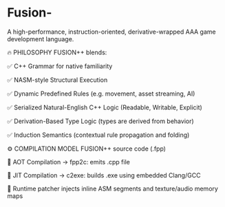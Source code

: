# Fusion-
A high-performance, instruction-oriented, derivative-wrapped AAA game development language.

🔥 PHILOSOPHY
FUSION++ blends:

✅ C++ Grammar for native familiarity

✅ NASM-style Structural Execution

✅ Dynamic Predefined Rules (e.g. movement, asset streaming, AI)

✅ Serialized Natural-English C++ Logic (Readable, Writable, Explicit)

✅ Derivation-Based Type Logic (types are derived from behavior)

✅ Induction Semantics (contextual rule propagation and folding)

⚙️ COMPILATION MODEL
FUSION++ source code (.fpp)

🔽 AOT Compilation → fpp2c: emits .cpp file

🔽 JIT Compilation → c2exe: builds .exe using embedded Clang/GCC

🔽 Runtime patcher injects inline ASM segments and texture/audio memory maps
